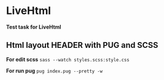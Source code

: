 # LiveHtml
**Test task for LiveHtml**

## Html layout HEADER with PUG and SCSS

**For edit scss**
`sass --watch styles.scss:style.css`

**For run pug**
`pug index.pug --pretty -w`

